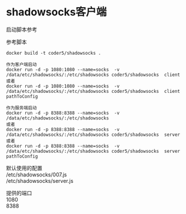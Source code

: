 # shadowsocks客户端
启动脚本参考 

参考脚本
```
docker build -t coder5/shadowsocks .
`````

```
作为客户端启动
docker run -d -p 1080:1080 --name=socks  -v /data/etc/shadowsocks/:/etc/shadowsocks coder5/shadowsocks  client
或者
docker run -d -p 1080:1080 --name=socks  -v /data/etc/shadowsocks/:/etc/shadowsocks coder5/shadowsocks  client pathToConfig

作为服务端启动
docker run -d -p 8388:8388 --name=socks  -v /data/etc/shadowsocks/:/etc/shadowsocks
或者
docker run -d -p 8388:8388 --name=socks  -v /data/etc/shadowsocks/:/etc/shadowsocks coder5/shadowsocks  server
或者
docker run -d -p 8388:8388 --name=socks  -v /data/etc/shadowsocks/:/etc/shadowsocks coder5/shadowsocks  server pathToConfig

```
默认使用的配置     
/etc/shadowsocks/007.js    
/etc/shadowsocks/server.js

提供的端口    
1080    
8388
